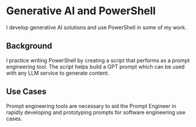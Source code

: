 # Generative AI and PowerShell

I develop generative AI solutions and use PowerShell in some of my work.

## Background

I practice writing PowerShell by creating a script that performs as a prompt engineering tool. The script helps build a GPT prompt which can be used with any LLM service to generate content.

## Use Cases

Prompt engineering tools are necessary to aid the Prompt Engineer in rapidly developing and prototyping prompts for software engineering use cases.
